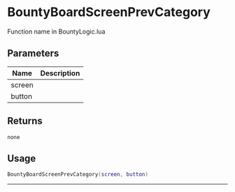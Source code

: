 # BountyBoardScreenPrevCategory

Function name in BountyLogic.lua

## Parameters

| Name   | Description |
| ------ | ----------- |
| screen |             |
| button |             |

## Returns

`none`

## Usage

```lua
BountyBoardScreenPrevCategory(screen, button)
```

---
